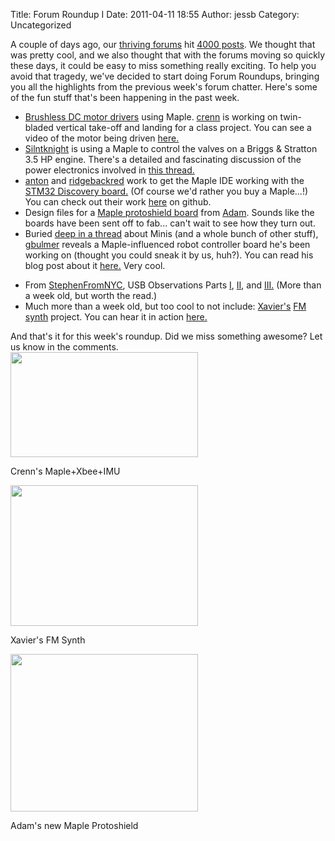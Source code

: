 Title: Forum Roundup I
Date: 2011-04-11 18:55
Author: jessb
Category: Uncategorized

A couple of days ago, our [thriving forums][] hit [4000 posts][]. We
thought that was pretty cool, and we also thought that with the forums
moving so quickly these days, it could be easy to miss something really
exciting. To help you avoid that tragedy, we've decided to start doing
Forum Roundups, bringing you all the highlights from the previous week's
forum chatter. Here's some of the fun stuff that's been happening in the
past week.

-   [Brushless DC motor drivers][] using Maple. [crenn][] is working on
    twin-bladed vertical take-off and landing for a class project. You
    can see a video of the motor being driven [here.][]
-   [Silntknight][] is using a Maple to control the valves on a Briggs &
    Stratton 3.5 HP engine. There's a detailed and fascinating
    discussion of the power electronics involved in [this thread.][]
-   [anton][] and [ridgebackred][] work to get the Maple IDE working
    with the [STM32 Discovery board.][] (Of course we'd rather you buy a
    Maple...!) You can check out their work [here][] on github.
-   Design files for a [Maple protoshield board][] from [Adam][]. Sounds
    like the boards have been sent off to fab... can't wait to see how
    they turn out.
-   Buried [deep in a thread][] about Minis (and a whole bunch of other
    stuff), [gbulmer][] reveals a Maple-influenced robot controller
    board he's been working on (thought you could sneak it by us, huh?).
    You can read his blog post about it [here.][1] Very cool.
    </p>
    <p>
-   From [StephenFromNYC][], USB Observations Parts [I][], [II][], and
    [III.][] (More than a week old, but worth the read.)
-   Much more than a week old, but too cool to not include: [Xavier's][]
    [FM synth][] project. You can hear it in action [here.][2]

</p>
And that's it for this week's roundup. Did we miss something awesome?
Let us know in the comments.

<div id="attachment_1906" class="wp-caption aligncenter" style="width: 310px"><a rel="attachment wp-att-1906" href="http://leaflabs.com/2011/04/forum-roundup-i/crenn-vtol2/" ><img class="size-medium wp-image-1906 " title="Crenn's Maple+Xbee+IMU" src="/static/images/old/2011/04/crenn-vtol2-300x168.jpg" alt="" width="300" height="168" /></a><p class="wp-caption-text">Crenn&#39;s Maple+Xbee+IMU</p></div>
<div id="attachment_1903" class="wp-caption aligncenter" style="width: 310px"><a rel="attachment wp-att-1903" href="http://leaflabs.com/2011/04/forum-roundup-i/xavier-synth1/" ><img class="size-medium wp-image-1903 " title="Xavier's FM Synth" src="/static/images/old/2011/04/xavier-synth1-300x225.jpg" alt="" width="300" height="225" /></a><p class="wp-caption-text">Xavier&#39;s FM Synth</p></div>
<div id="attachment_1908" class="wp-caption aligncenter" style="width: 310px"><a rel="attachment wp-att-1908" href="http://leaflabs.com/2011/04/forum-roundup-i/adam-protoshield1/" ><img class="size-medium wp-image-1908 " title="Adam's new Maple Protoshield" src="/static/images/old/2011/04/adam-protoshield1-300x252.png" alt="" width="300" height="252" /></a><p class="wp-caption-text">Adam&#39;s new Maple Protoshield</p></div>

  [thriving forums]: http://forums.leaflabs.com
  [4000 posts]: http://forums.leaflabs.com/topic.php?id=727
  [Brushless DC motor drivers]: http://forums.leaflabs.com/topic.php?id=698
  [crenn]: http://forums.leaflabs.com/profile.php?id=756
  [here.]: http://www.youtube.com/watch?v=3x7gr2RLp4M
  [Silntknight]: http://forums.leaflabs.com/profile.php?id=2518
  [this thread.]: http://forums.leaflabs.com/topic.php?id=719
  [anton]: http://forums.leaflabs.com/profile.php?id=3675
  [ridgebackred]: http://forums.leaflabs.com/profile.php?id=3696
  [STM32 Discovery board.]: http://forums.leaflabs.com/topic.php?id=630
  [here]: http://github.com/anton19286/libmaple/tree/discovery
  [Maple protoshield board]: http://forums.leaflabs.com/topic.php?id=712
  [Adam]: http://forums.leaflabs.com/profile.php?id=386
  [deep in a thread]: http://forums.leaflabs.com/topic.php?id=542&page=5
  [gbulmer]: http://forums.leaflabs.com/profile.php?id=292
  [1]: http://ourduino.wordpress.com/2011/04/06/orone-cortex-m3-robot-controller-stm32f103/
  [StephenFromNYC]: http://forums.leaflabs.com/profile.php?id=843
  [I]: http://forums.leaflabs.com/topic.php?id=685
  [II]: http://forums.leaflabs.com/topic.php?id=688
  [III.]: http://forums.leaflabs.com/topic.php?id=692
  [Xavier's]: http://forums.leaflabs.com/profile.php?id=3672
  [FM synth]: http://forums.leaflabs.com/topic.php?id=665
  [2]: http://xhosxe.free.fr/IxoxFMSynth.mp3
